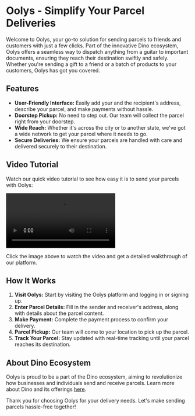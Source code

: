 # Oolys - Simplify Your Parcel Deliveries

Welcome to Oolys, your go-to solution for sending parcels to friends and customers with just a few clicks. Part of the innovative Dino ecosystem, Oolys offers a seamless way to dispatch anything from a guitar to important documents, ensuring they reach their destination swiftly and safely. Whether you're sending a gift to a friend or a batch of products to your customers, Oolys has got you covered.

## Features

- **User-Friendly Interface:** Easily add your and the recipient's address, describe your parcel, and make payments without hassle.
- **Doorstep Pickup:** No need to step out. Our team will collect the parcel right from your doorstep.
- **Wide Reach:** Whether it's across the city or to another state, we've got a wide network to get your parcel where it needs to go.
- **Secure Deliveries:** We ensure your parcels are handled with care and delivered securely to their destination.

## Video Tutorial

Watch our quick video tutorial to see how easy it is to send your parcels with Oolys:

![Watch How It Works](https://github.com/qazi9amaan/Ooly/assets/oolys.mov)

Click the image above to watch the video and get a detailed walkthrough of our platform.

## How It Works

1. **Visit Oolys:** Start by visiting the Oolys platform and logging in or signing up.
2. **Enter Parcel Details:** Fill in the sender and receiver's address, along with details about the parcel content.
3. **Make Payment:** Complete the payment process to confirm your delivery.
4. **Parcel Pickup:** Our team will come to your location to pick up the parcel.
5. **Track Your Parcel:** Stay updated with real-time tracking until your parcel reaches its destination.

## About Dino Ecosystem

Oolys is proud to be a part of the Dino ecosystem, aiming to revolutionize how businesses and individuals send and receive parcels. Learn more about Dino and its offerings [here](https://ooly.me).

Thank you for choosing Oolys for your delivery needs. Let's make sending parcels hassle-free together!
